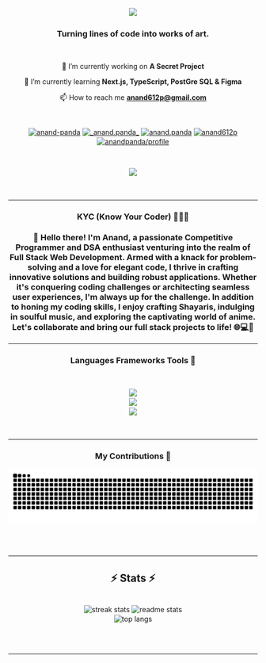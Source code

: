 <p align="center">
  <img src="https://readme-typing-svg.herokuapp.com/?font=Righteous&size=35&center=true&vCenter=true&width=500&height=70&duration=4000&lines=Hi+There!+👋;+I'm+Anand!;" />
</p>

<h3 align="center">Turning lines of code into works of art.</h3>

</br>

<div align="center">
 
 🔭 I’m currently working on **A Secret Project**
 
 🌱 I’m currently learning **Next.js, TypeScript, PostGre SQL & Figma**

 📫 How to reach me **anand612p@gmail.com**

 </div>

 </br>

<p align="center">
    <a href="https://linkedin.com/in/anand-panda" target="blank"><img align="center" src="https://raw.githubusercontent.com/rahuldkjain/github-profile-readme-generator/master/src/images/icons/Social/linked-in-alt.svg" alt="anand-panda" height="30" width="40" /></a>
    <a href="https://instagram.com/_anand.panda_" target="blank"><img align="center" src="https://raw.githubusercontent.com/rahuldkjain/github-profile-readme-generator/master/src/images/icons/Social/instagram.svg" alt="_anand.panda_" height="30" width="40" /></a>
    <a href="https://codeforces.com/profile/anand.panda" target="blank"><img align="center" src="https://raw.githubusercontent.com/rahuldkjain/github-profile-readme-generator/master/src/images/icons/Social/codeforces.svg" alt="anand.panda" height="30" width="40" /></a>
    <a href="https://www.leetcode.com/anand612p" target="blank"><img align="center" src="https://raw.githubusercontent.com/rahuldkjain/github-profile-readme-generator/master/src/images/icons/Social/leet-code.svg" alt="anand612p" height="30" width="40" /></a>
    <a href="https://auth.geeksforgeeks.org/user/anandpanda/profile" target="blank"><img align="center" src="https://raw.githubusercontent.com/rahuldkjain/github-profile-readme-generator/master/src/images/icons/Social/geeks-for-geeks.svg" alt="anandpanda/profile" height="30" width="40" /></a>
</p>

<br/>

<p align="center">
  <img src="https://visitor-badge.laobi.icu/badge?page_id=anandpanda.anandpanda" />
</p>

</br>
 
<hr/>

<h3 align="center">
  KYC (Know Your Coder) 👩🏻‍💻
<h3/>

<p align="center">
  👋 Hello there! I'm Anand, a passionate Competitive Programmer and DSA enthusiast venturing into the realm of Full Stack Web Development. Armed with a knack for problem-solving and a love for elegant code, I thrive in crafting innovative solutions and building robust applications. Whether it's conquering coding challenges or architecting seamless user experiences, I'm always up for the challenge. In addition to honing my coding skills, I enjoy crafting Shayaris, indulging in soulful music, and exploring the captivating world of anime. Let's collaborate and bring our full stack projects to life! 🌐💻🚀
</p>

<hr/>

<h3 align="center">
  Languages Frameworks Tools 🚀
</h3>

<br/>

<p align="center">
    <img src="https://skillicons.dev/icons?i=javascript,react,nodejs,express,nextjs,tailwind,bootstrap,typescript" /><br/>
    <img src="https://skillicons.dev/icons?i=mongodb,mysql,postgres,python,figma,html,css,git" /><br>
    <img src="https://skillicons.dev/icons?i=postman,matlab,c,cpp,github,vscode" /><br>
</p>

<br/>

<hr/>

<div align="center">
  <h3> My Contributions 🐍 </h3>

  <img alt="snake eating my contributions" src="https://raw.githubusercontent.com/anandpanda/anandpanda/output/github-contribution-grid-snake.svg" />
  
  <br/><br/>
</div>

<hr/>

<h2 align="center">⚡ Stats ⚡</h2>
<br>
<div align=center>
  <img width=390 src="https://github-readme-streak-stats-anandpanda.vercel.app/?user=anandpanda&count_private=true&theme=react&border_radius=10" alt="streak stats"/>
  <img width=390 src="https://github-readme-stats-anandpanda.vercel.app/api?username=anandpanda&count_private=true&show_icons=true&theme=react&rank_icon=github&border_radius=10" alt="readme stats" />
  <br/>
  <img width=325 align="center" src="https://github-readme-stats-anandpanda.vercel.app/api/top-langs/?username=anandpanda&hide=HTML&langs_count=8&layout=compact&theme=react&border_radius=10&size_weight=0.5&count_weight=0.5&exclude_repo=github-readme-stats" alt="top langs" />
</div>

<br/><br/>

<hr/>

<br/>
